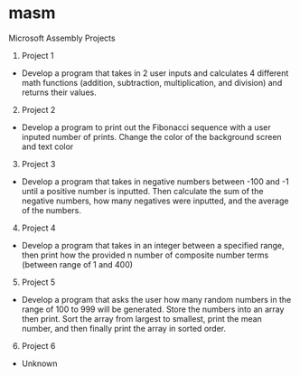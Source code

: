 # masm
Microsoft Assembly Projects

1.  Project 1
  -  Develop a program that takes in 2 user inputs and calculates 4 different math functions (addition, subtraction, multiplication, and division) and returns their values.
2.  Project 2
  -  Develop a program to print out the Fibonacci sequence with a user inputed number of prints. Change the color of the background screen and text color
3.  Project 3
  -  Develop a program that takes in negative numbers between -100 and -1 until a positive number is inputted. Then calculate the sum of the negative numbers, how many negatives were inputted, and the average of the numbers.
4.  Project 4
  -  Develop a program that takes in an integer between a specified range, then print how the provided n number of composite number terms (between range of 1 and 400)
5.  Project 5
  -  Develop a program that asks the user how many random numbers in the range of 100 to 999 will be generated. Store the numbers into an array then print. Sort the array from largest to smallest, print the mean number, and then finally print the array in sorted order.
6.  Project 6
  -  Unknown